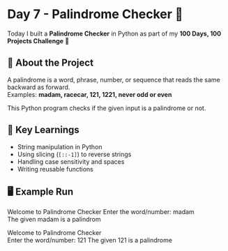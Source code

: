 # Day 7 - Palindrome Checker 🔄

Today I built a **Palindrome Checker** in Python as part of my **100 Days, 100 Projects Challenge** 🚀  

## 📖 About the Project
A palindrome is a word, phrase, number, or sequence that reads the same backward as forward.  
Examples: **madam, racecar, 121, 1221, never odd or even**

This Python program checks if the given input is a palindrome or not.  

## 🔑 Key Learnings
- String manipulation in Python  
- Using slicing (`[::-1]`) to reverse strings  
- Handling case sensitivity and spaces  
- Writing reusable functions  

## 🖥️ Example Run


  Welcome to Palindrome Checker
  Enter the word/number: madam  
  The given madam is a palindrom
  

  Welcome to Palindrome Checker  
   Enter the word/number: 121
  The given 121 is a palindrome
 
